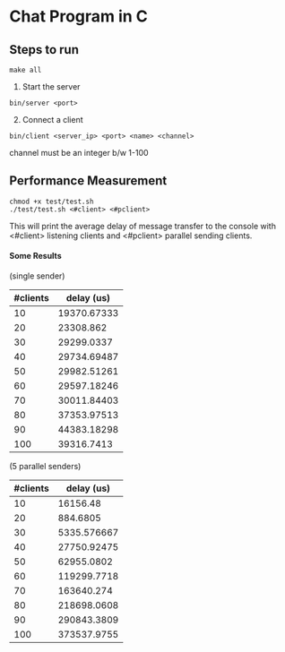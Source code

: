 # Chat Program in C

## Steps to run
```
make all
```

1. Start the server
```
bin/server <port>
```

2. Connect a client
```
bin/client <server_ip> <port> <name> <channel>
```
channel must be an integer b/w 1-100

## Performance Measurement
```
chmod +x test/test.sh
./test/test.sh <#client> <#pclient>
```
This will print the average delay of message transfer to the console with <#client> listening clients and <#pclient> parallel sending clients.

#### Some Results

(single sender)

| #clients | delay (us)  |
|----------|-------------|
| 10       | 19370.67333 |
| 20       | 23308.862   |
| 30       | 29299.0337  |
| 40       | 29734.69487 |
| 50       | 29982.51261 |
| 60       | 29597.18246 |
| 70       | 30011.84403 |
| 80       | 37353.97513 |
| 90       | 44383.18298 |
| 100      | 39316.7413  |

(5 parallel senders)

| #clients | delay (us)  |
|----------|-------------|
| 10       | 16156.48    |
| 20       | 884.6805    |
| 30       | 5335.576667 |
| 40       | 27750.92475 |
| 50       | 62955.0802  |
| 60       | 119299.7718 |
| 70       | 163640.274  |
| 80       | 218698.0608 |
| 90       | 290843.3809 |
| 100      | 373537.9755 |
